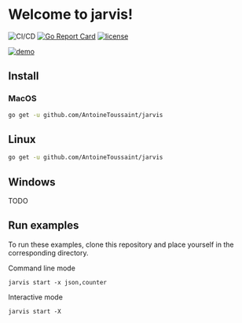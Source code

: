 

# Welcome to jarvis! 

![CI/CD](https://github.com/AntoineToussaint/jarvis/actions/workflows/ci.yml/badge.svg) [![Go Report Card](https://goreportcard.com/badge/github.com/AntoineToussaint/jarvis)](https://goreportcard.com/report/github.com/AntoineToussaint/jarvis) [![license](http://img.shields.io/badge/license-Apache-blue.svg)](https://raw.githubusercontent.com/AntoineToussaint/jarvis/main/LICENSE)

[![demo](https://asciinema.org/a/435947.svg)](https://asciinema.org/a/435947?autoplay=1)


## Install

### MacOS

```sh
go get -u github.com/AntoineToussaint/jarvis
```

## Linux

```sh
go get -u github.com/AntoineToussaint/jarvis
```

## Windows

TODO

## Run examples

To run these examples, clone this repository and place yourself in the corresponding directory.

Command line mode

```shell
jarvis start -x json,counter
```

Interactive mode

```shell
jarvis start -X
```
